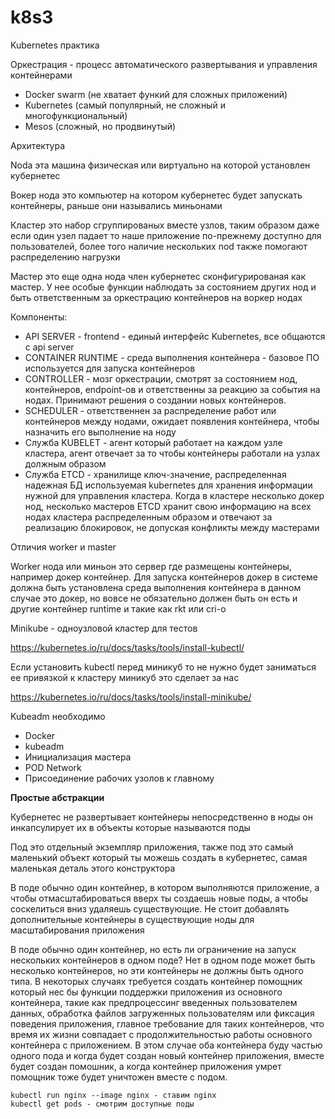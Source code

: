 # k8s3
Kubernetes практика

Оркестрация - процесс автоматического развертывания и управления контейнерами
- Docker swarm (не хватает функий для сложных приложений)
- Kubernetes (самый популярный, не сложный и многофункциональный)
- Mesos (сложный, но продвинутый)

Архитектура

Noda эта машина физическая или виртуально на которой установлен кубернетес 

Вокер нода это компьютер на котором кубернетес будет запускать контейнеры, раньше они назывались миньонами

Кластер это набор сгруппированых вместе узлов, таким образом даже если один узел падает то наше приложение по-прежнему доступно для пользователей, более того наличие нескольких nod также помогают распределению нагрузки

Мастер это еще одна нода член кубернетес сконфигурированая как мастер. У нее особые функции наблюдать за состоянием других нод и быть ответственным за оркестрацию контейнеров на воркер нодах

Компоненты:

- API SERVER - frontend - единый интерфейс Kubernetes, все общаются с api server
- CONTAINER RUNTIME - среда выполнения контейнера - базовое ПО используется для запуска контейнеров
- CONTROLLER - мозг оркестрации, смотрят за состоянием нод, контейнеров, endpoint-ов и ответственны за реакцию за события на нодах. Принимают решения о создании новых контейнеров.
- SCHEDULER - ответственнен за распределение работ или контейнеров между нодами, ожидает появления контейнера, чтобы назначить его выполнение на ноду
- Служба KUBELET - агент который работает на каждом узле кластера, агент отвечает за то чтобы контейнеры работали на узлах должным образом
- Служба ETCD - хранилище ключ-значение, распределенная надежная БД используемая kubernetes для хранения информации нужной для управления кластера. Когда в кластере несколько докер нод, несколько мастеров ETCD хранит свою информацию на всех нодах кластера распределенным образом и отвечают за реализацию блокировок, не допуская конфликты между мастерами

Отличия worker и master

Worker нода или миньон это сервер где размещены контейнеры, например докер контейнер. Для запуска контейнеров докер в системе должна быть установлена среда выполнения контейнера в данном случае это докер, но вовсе не обязательно должен быть он есть и другие контейнер runtime и такие как rkt или cri-o 

Minikube - одноузловой кластер для тестов

https://kubernetes.io/ru/docs/tasks/tools/install-kubectl/

Если установить kubectl перед миникуб то не нужно будет заниматься ее привязкой к кластеру миникуб это сделает за нас

https://kubernetes.io/ru/docs/tasks/tools/install-minikube/

Kubeadm необходимо
- Docker
- kubeadm
- Инициализация мастера
- POD Network
- Присоединение рабочих узолов к главному

**Простые абстракции**

Кубернетес не развертывает контейнеры непосредственно в ноды он инкапсулирует их в объекты которые называются поды

Под это отдельный экземпляр приложения, также под это самый маленький объект который ты можешь создать в кубернетес, самая маленькая деталь этого конструктора

В поде обычно один контейнер, в котором выполняются приложение, а чтобы отмасштабироваться вверх ты создаешь новые поды, а чтобы соскелиться вниз удаляешь существующие. Не стоит добавлять дополнительные контейнеры в существующие ноды для масштабирования приложения

В поде обычно один контейнер, но есть ли ограничение на запуск нескольких контейнеров в одном поде? Нет в одном поде может быть несколько контейнеров, но эти контейнеры не должны быть одного типа. В некоторых случаях требуется создать контейнер помощник который нес бы функции поддержки приложения из основного контейнера, такие как предпроцессинг введенных пользователем данных, обработка файлов загруженных пользователям или фиксация поведения приложения, главное требование для таких контейнеров, что время их жизни совпадает с продолжительностью работы основного контейнера с приложением. В этом случае оба контейнера буду частью одного пода и когда будет создан новый контейнер приложения, вместе будет создан помошник, а когда контейнер приложения умрет помощник тоже будет уничтожен вместе с подом.
```
kubectl run nginx --image nginx - ставим nginx
kubectl get pods - смотрим доступные поды
```





